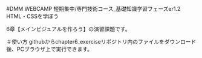 #DMM WEBCAMP 短期集中/専門技術コース_基礎知識学習フェーズer1.2 HTML・CSSを学ぼう

6章【メインビジュアルを作ろう】の演習課題です。

＃使い方 githubからchapter6_exerciseリポジトリ内のファイルをダウンロード後、PCブラウザ上で実行できます。